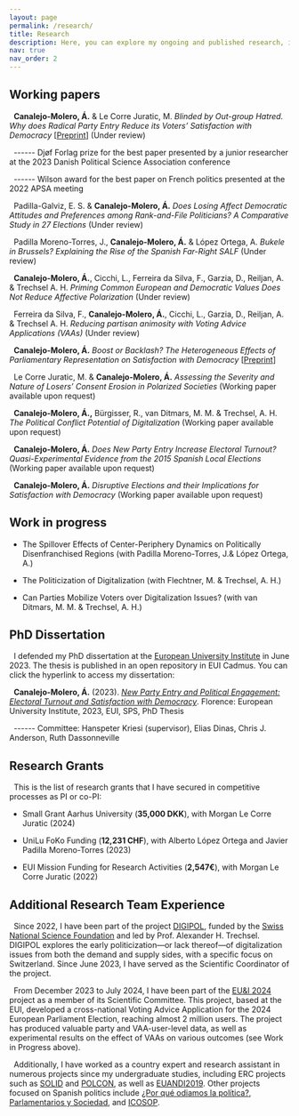 ```yaml
---
layout: page
permalink: /research/
title: Research
description: Here, you can explore my ongoing and published research, including working papers, projects in progress, a link to my PhD dissertation, research grants I have secured as Principal Investigator (PI), and additional experience in collaborative research projects.
nav: true
nav_order: 2
---
```


## Working papers

&nbsp; <a id="radical-entry-anchor"></a>**Canalejo-Molero, Á.** & Le Corre Juratic, M. *Blinded by Out-group Hatred. Why does Radical Party Entry Reduce its Voters’ Satisfaction with Democracy* [[Preprint](https://osf.io/7bfka)] (Under review)

&nbsp; ------ Djøf Forlag prize for the best paper presented by a junior researcher at the 2023 Danish Political Science Association conference

&nbsp; ------ Wilson award for the best paper on French politics presented at the 2022 APSA meeting

&nbsp; <a id="elites-anchor"></a>Padilla-Galviz, E. S. & **Canalejo-Molero, Á.** *Does Losing Affect Democratic Attitudes and Preferences among Rank-and-File Politicians? A Comparative Study in 27 Elections*  (Under review)

&nbsp; <a id="salf-anchor"></a>Padilla Moreno-Torres, J., **Canalejo-Molero, Á.** & López Ortega, A. *Bukele in Brussels? Explaining the Rise of the Spanish Far-Right SALF*  (Under review)

&nbsp; <a id="depol-survey-anchor"></a>**Canalejo-Molero, Á.**, Cicchi, L., Ferreira da Silva, F., Garzia, D., Reiljan, A. & Trechsel A. H.  *Priming Common European and Democratic Values Does Not Reduce Affective Polarization* (Under review)

&nbsp; <a id="depol-euandi-anchor"></a>Ferreira da Silva, F., **Canalejo-Molero, Á.**, Cicchi, L., Garzia, D., Reiljan, A. & Trechsel A. H. *Reducing partisan animosity with Voting Advice Applications (VAAs)* (Under review)

&nbsp; <a id="parl-entry-anchor"></a>**Canalejo-Molero, Á.** *Boost or Backlash? The Heterogeneous Effects of Parliamentary Representation on Satisfaction with Democracy* [[Preprint](https://osf.io/ekymh)]

&nbsp; <a id="losers-consent-anchor"></a>Le Corre Juratic, M. & **Canalejo-Molero, Á.** *Assessing the Severity and Nature of Losers’ Consent Erosion in Polarized Societies* (Working paper available upon request)

&nbsp; <a id="digipol-demand-anchor"></a>**Canalejo-Molero, Á.,** Bürgisser, R., van Ditmars, M. M. & Trechsel, A. H. *The Political Conflict Potential of Digitalization* (Working paper available upon request)

&nbsp; <a id="new-party-anchor"></a>**Canalejo-Molero, Á.** *Does New Party Entry Increase Electoral Turnout? Quasi-Experimental Evidence from the 2015 Spanish Local Elections* (Working paper available upon request)

&nbsp; <a id="disruptive-anchor"></a>**Canalejo-Molero, Á.** *Disruptive Elections and their Implications for Satisfaction with Democracy* (Working paper available upon request)

## Work in progress

- <a id="regional-anchor"></a>The Spillover Effects of Center-Periphery Dynamics on Politically Disenfranchised Regions (with Padilla Moreno-Torres, J.& López Ortega, A.)

- <a id="digipol-supply-anchor"></a>The Politicization of Digitalization (with Flechtner, M. & Trechsel, A. H.)

- <a id="digipol-mobil-anchor"></a>Can Parties Mobilize Voters over Digitalization Issues? (with van Ditmars, M. M. & Trechsel, A. H.)


## PhD Dissertation

&nbsp; I defended my PhD dissertation at the [European University Institute](https://www.eui.eu/en/home) in June 2023. The thesis is published in an open repository in EUI Cadmus. You can click the hyperlink to access my dissertation:

&nbsp; <a id="thesis-anchor"></a>**Canalejo-Molero, Á.** (2023). [*New Party Entry and Political Engagement: Electoral Turnout and Satisfaction with Democracy*](https://cadmus.eui.eu/handle/1814/75692). Florence: European University Institute, 2023, EUI, SPS, PhD Thesis

&nbsp; ------ Committee: Hanspeter Kriesi (supervisor), Elias Dinas, Chris J. Anderson, Ruth Dassonneville

## Research Grants

&nbsp; This is the list of research grants that I have secured in competitive processes as PI or co-PI:

- Small Grant Aarhus University (**35,000 DKK**), with Morgan Le Corre Juratic (2024)

- UniLu FoKo Funding (**12,231 CHF**), with Alberto López Ortega and Javier Padilla Moreno-Torres (2023)

- EUI Mission Funding for Research Activities (**2,547€**), with Morgan Le Corre Juratic (2022)

## Additional Research Team Experience

&nbsp; <a id="digipol-anchor"></a>Since 2022, I have been part of the project [DIGIPOL](https://www.unilu.ch/en/faculties/faculty-of-humanities-and-social-sciences/institutes-departements-and-research-centres/department-of-political-science/research/digitalization-and-political-conflict-parties-voters-and-electoral-alignment-digipol/), funded by the [Swiss National Science Foundation](https://www.snf.ch/en) and led by Prof. Alexander H. Trechsel. DIGIPOL explores the early politicization—or lack thereof—of digitalization issues from both the demand and supply sides, with a specific focus on Switzerland. Since June 2023, I have served as the Scientific Coordinator of the project.


&nbsp; <a id="euandi-anchor"></a>From December 2023 to July 2024, I have been part of the [EU&I 2024](https://euandi.eu/en/about/overview.html) project as a member of its Scientific Committee. This project, based at the EUI, developed a cross-national Voting Advice Application for the 2024 European Parliament Election, reaching almost 2 million users. The project has produced valuable party and VAA-user-level data, as well as experimental results on the effect of VAAs on various outcomes (see Work in Progress above).

&nbsp; Additionally, I have worked as a country expert and research assistant in numerous projects since my undergraduate studies, including ERC projects such as [SOLID](https://solid-erc.eu/) and [POLCON](https://www.eui.eu/projects/polcon), as well as [EUANDI2019](https://euandi2019.eu/survey/default/EN). Other projects focused on Spanish politics include [¿Por qué odiamos la política?](https://www.iesa.csic.es/proyectos/por-que-odiamos-la-politica/), [Parlamentarios y Sociedad](https://www.upo.es/investiga/ptyp/es/project/parlamentarios-y-sociedad/), and [ICOSOP](https://www.upo.es/investiga/ptyp/wp-content/uploads/2018/04/ICOSOP_Informe_seguimiento_3.pdf).
